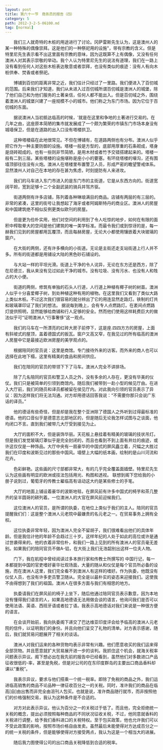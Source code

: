 ```yaml
---
layout: post
title: 第六十一节　商务员的报告（四）
category: 5
path: 2012-3-2-5-06100.md
tag: [normal]
---
```


　　我们三人就奇特的木桩的用途进行了讨论。冈萨雷斯先生认为，这是澳州人的某一种特殊的偶像崇拜。这是他们的一种祭祀用的设施"，带有宗教的含义。但是特里尼先生表示看不出这里面有宗教的意味，因为这既算不上有偶像，又没有任何澳洲人对其表示崇敬的举动。我个人认为特里尼先生的说法有道理，我们在一路上没有看到任何人对这些木桩表达敬意或者崇拜，也没有类似的痕迹：没有人有向木桩供奉、焚香或者祭祀。

　　博铺到百仞的距离非常之近，我们估计只经过了一里路。我们便进入了百仞城的范围。后来我们才知道，我们从未进入过百仞城所谓百仞城是澳洲人的城堡，除了他们自己和为他们服务的土著亲信，任何人都不能出入。但是百仞域之外，围绕着澳洲人的城堡兴建了一座规模不小的城市。他们称之为东门市场。因为它位于百仞城的东面。

　　据说澳洲人当初抵达临高的时候，'就是在这里和争地的土著进行交易的。在几年之由，这座原本简陋的集市就发展成了一个颇为繁荣的市镇东门市场本身没有城墙保卫，但是在道路的出入口没有塔楼拱卫。

　　这种塔楼癌在此地很常见。不但在博铺有，在道路两侧也有分布。澳洲人似乎把它作为一种主要防御的设施。塔楼一般是方型的，底部用厚重的石条砌成，塔身是烧砖砌成的。也有一些则非节简陋，是用木材或者竹予交错搭建起来的。塔楼一般有二到三层。某些塔楼的设施堪称是座小小的要塞。有环绕塔楼的壕沟，还有围墙顶部往往没有火炮。澳洲人在塔楼里布置警卫人员，形成严密的瞻望警戒体系。显然澳州人对自己在本地的存在甚为焦虑，时刻提防有人来进攻。

　　我们的马车进入东门市进入的是东门市的主街道，它是从东西方向的。街道宽阔平妲，宽到足够十二个全副武装的骑兵并驾齐驱。

　　街道两侧有许多店铺，陈列着各种琳琅满目的商品。店铺有两层的有三层的。非常的紧凑，这里的街号让我想起了海牙或者阿姆斯特丹的商业区。澳洲人的房屋和中国建筑绝不相似反例更类似欧刊的房屋。

　　但是更为俭朴实用，他们对空间的利用到了令人吃惊的地步，如何在有限的面积中榨取晕大的空间是他们建筑的唯一美学标准。而最令我们或到惊讶的是，每一赫我们见到的房屋都用瓦覆顶，而且每赫房屋，无论大小都使用镶嵌着大块玻璃的窗户。

　　在大街的两侧，还有许多横向的小街道。无论是主街还走支站街道上行人并不多。所有的街道都是用铺设大陆的黑色砂石铺设的。

　　与大站一样的平坦光滑。街道上干净的令人诧异，无论在东方还是西方，除了在尼德兰，我从来没有见过如此干净的城市。没有垃圾、没有污水、也没有人和牲占的大小便。

　　街道的两侧，修筑有单独的石头人行道，人行道上种植有椰子树的树苗。澳洲人似乎十分喜爱椰子树，到处种植这种有用的植物。在这里我们又看到了类似大路上类似木桩。不过这次我们很容易的就分辨出了它的用连显然走路灯。铁制的灯共和玻璃罩印证了我们的想法。 据说每到晚上，会有专人点燃路灯。在袤间点燃路灯提供照明，显然能够给商铺和行人足够的安全。然而他们使用这样耗费巨大的做法似乎可“证明澳洲人”行事奢侈”这一观点。

　　我们的马车在一所漂亮的红砖大房子前停下，这是座.四四方方的房屋，上面有斜坡式的屋顶，盖着德国式的扳瓦。窗户又高又窄，在我见过的所有临高的澳洲人房屋中它是最接近欧洲房屋的美学观点的。

　　根据陪同的官员说：这里是商馆。专门接待外来的访客。而外来的商人也可以选择在此地下榻，这里有精美的食品和房间供应。

　　我们在陪同的官员的带领下下了马车。澳洲人完全不讲排场。

　　除了几名陪同的官员和警卫人员之外，没有多余的人存在，更没有华美的仪仗。我们只是被简单的引领到商馆内。随后我们被带到一赴小型的候见厅由。在进入大厅前，我们的随员和译员都被留在侯见厅内。对此我向引领的官员表示了异议：因为这样我们将无法沟通。对方却用德话回答我说：“不需要你那只会说广东话的译员。”

　　他的德话有些奇怪，但是却是我在整个亚洲除了德国人之外听到过得最标准的德语。他的口音似乎是德意志北部地区的，但是随后无论我怎样试图与之谈面，他均闭口不言。直到我们被带几大厅受到接见为止。

　　大厅的面积不大，但是装饰华丽。天花板上悬挂着有精美的玻璃的技状吊灯。但是我们发觉玻璃灯罩似乎是完全封闭的，而且也看到不到上面有井灶的痕迹，或许这仅仅是一种饰品。大厅中央有一扇豪华的中国式的屏风矗立着，尺幅之大胜过我们在印度和波斯见过的那些中国风。墙壁上大幅的纸本画，绘制的是山川河流和花卉。

　　色彩鲜艳。这些画的尺寸部都非常大，有的几乎完全覆盖面嫱壁。特里尼先生认为这些画有明显的欧洲或技法包括用光、构图和透视。 联想到阁下您给我的小册子说到过，葡萄牙的传教士雇临高有话动这大约是某些修士的手笔。

　　大厅的地面上铺设着豪华的波斯地毯，在屏风前有许多中国式的椅芋和茶几整齐的呈半圆哥的耕列着。一位澳洲人的大官在屏风前迎候我们。

　　这位澳洲人的官员，是所谓的执委，在地位上类似于我们的主人。陪同的官员提醒我们们：这是整个澳洲人元老院中最嫌贵的名元老之一。在贸易事务上拥有全权。

　　这位执委非常年轻，因为澳洲人完全不留胡子，我们很难看出他们的具体年龄。但是我估计他的年龄不会趋过三十岁。这样年纪的人处于如此的高位或许是通过世袭得来的。他的衣着非常俭朴，和我们一路上见到的所有澳洲人的官员毫无差别。如果我们的陪同官员不做A-铝，在大街上我们无浩韶别出这样一位夫人物。

　　门下，我在航程中曾经阅读过多本旅行家和传教士所撰写的 中国行记，每一本都提到中国的官吏嗜好豪华壮观场面，大量的随从和仪仗是每个官员所必备的设施，而在澳洲人这里，我们完全看不到澳洲人有这样的嗜好。作为执委，他既没有仪仗人员，也没有许多吏员警卫随从。完全是以最朴实的姿态来迎接我们。这使我不由得想到了我们的祖国。澳洲人在很多方面与我们有相思的地方。

　　执委请我们在屏风前的椅子上坐下，随后他通过陪同官员表示歉意，因为本地没有懂得我们语言的人，如果高地德语无法用做会谈的语言，他询问我们是否可以使用法语、英语、西班牙语或者拉丁语。我表示高地德话对我们来说是一种很方便的语言。

　　在会谈开始前，我向执委阁下递交了巴达维亚印度评会给予临高的澳洲人元老院的信件，以证明我们的身份。并且向他们呈交了礼物的清单。对方表示感谢，随后，我们就贸易问题展开了相关的谈话。

　　澳洲人对我们运来的各种货物均表示非常有兴趣。他们愿意收买的我们运来得全部货物。并且愿意就扩大贸易展开进一步的谈判。我抓住这个机会，就海关税率问题表示异议。阁下想必出在我先前的报告中已经看到，虽然他们对多数进口产品征收很低的-率，甚至是免税，但是对公司的在东印度群岛的主要出口商品香料却课以“重税”。

　　我表示异议，要求与他们搭乘一个统一税率。即除了免税的商品之外，我们运进临高销售的商品不论品种一律征收百分之一的关税。同时，准许我们的商品在临高[自]由出售而非完全由沮刊人包买。也就是说，准许商品随行就市，而非按照他们的价格强制交易，我认为这种条件是不合适的。

　　对方对此表示异议。他认为百分之一的关税过于低了。而且他，完全拒绝统一关税的概念，提出必须按照每种商品的不同状况征收关税，不过，他同意就香料的关税进行调整，给予我们香料进口的关税特权。至于包买政策，他也允许我们可以不受此政策的影响，按照市场价格自由发卖。虽然最后未能使得对方达成百分之一的统一关税的条件，但是能够使得对方接受两点，我认为这是一个相当大的进展。

　　随后我力图使得公司的出口商品关税降低到合适的税率。
